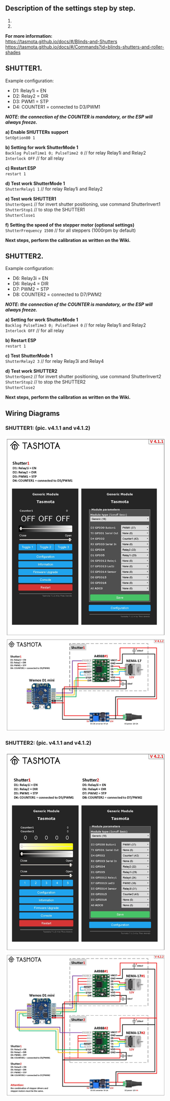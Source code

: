 ## Description of the settings step by step.  

1.  
2.  

**For more information:**  
https://tasmota.github.io/docs/#/Blinds-and-Shutters  
https://tasmota.github.io/docs/#/Commands?id=blinds-shutters-and-roller-shades  

## SHUTTER1.
Example configuration:  
 - D1: Relay1i  = EN  
 - D2: Relay2   = DIR  
 - D3: PWM1     = STP  
 - D4: COUNTER1 = connected to D3/PWM1   

***NOTE: the connection of the COUNTER is mandatory, or the ESP will always freeze.***

**a) Enable SHUTTERs support**  
 `SetOption80 1`  

**b) Setting for work ShutterMode 1**  
  `Backlog PulseTime1 0; PulseTime2 0`   // for relay Relay1i and Relay2  
  `Interlock OFF`                        // for all relay  

**c) Restart ESP**  
  `restart 1`

**d) Test work ShutterMode 1**  
  `ShutterRelay1 1`   // for relay Relay1i and Relay2

**e) Test work SHUTTER1**  
  `ShutterOpen1`      // for invert shutter positioning, use command ShutterInvert1  
  `ShutterStop1`      // to stop the SHUTTER1  
  `ShutterClose1`  

**f) Setting the speed of the stepper motor (optional settings)**  
  `ShutterFrequency 1500`  // for all steppers (1000rpm by default)

**Next steps, perform the calibration as written on the Wiki.**  


## SHUTTER2.
Example configuration:  
 - D6: Relay3i  = EN  
 - D6: Relay4   = DIR  
 - D7: PWM2     = STP  
 - D8: COUNTER2 = connected to D7/PWM2   

***NOTE: the connection of the COUNTER is mandatory, or the ESP will always freeze.***

**a) Setting for work ShutterMode 1**  
  `Backlog PulseTime3 0; PulseTime4 0`   // for relay Relay1i and Relay2
  `Interlock OFF`                        // for all relay

**b) Restart ESP**  
  `restart 1`

**c) Test ShutterMode 1**  
  `ShutterRelay2 3`   // for relay Relay3i and Relay4

**d) Test work SHUTTER2**  
  `ShutterOpen2`     // for invert shutter positioning, use command ShutterInvert2  
  `ShutterStop2`     // to stop the SHUTTER2  
  `ShutterClose2`  
  
**Next steps, perform the calibration as written on the Wiki.**  

## Wiring Diagrams  
### SHUTTER1: (pic. v4.1.1 and v4.1.2)  
![411](https://github.com/TrDA-hab/blinds/blob/master/images/A4988%20v411.jpg ":size=200px")
![411](https://github.com/TrDA-hab/blinds/blob/master/images/A4988%20v412.jpg ":size=200px")

### SHUTTER2: (pic. v4.1.1 and v4.1.2)  
![411](https://github.com/TrDA-hab/blinds/blob/master/images/A4988%20v421.jpg ":size=200px")
![411](https://github.com/TrDA-hab/blinds/blob/master/images/A4988%20v422.jpg ":size=200px")
